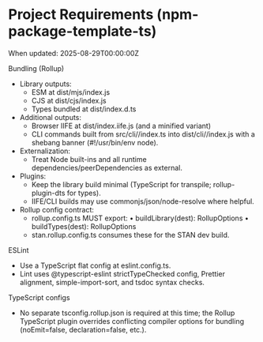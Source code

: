 # Project Requirements (npm-package-template-ts)

When updated: 2025-08-29T00:00:00Z

Bundling (Rollup)

- Library outputs:
  - ESM at dist/mjs/index.js
  - CJS at dist/cjs/index.js
  - Types bundled at dist/index.d.ts
- Additional outputs:
  - Browser IIFE at dist/index.iife.js (and a minified variant)
  - CLI commands built from src/cli/<command>/index.ts into dist/cli/<command>/index.js
    with a shebang banner (#!/usr/bin/env node).
- Externalization:
  - Treat Node built-ins and all runtime dependencies/peerDependencies as external.
- Plugins:
  - Keep the library build minimal (TypeScript for transpile; rollup-plugin-dts for types).
  - IIFE/CLI builds may use commonjs/json/node-resolve where helpful.
- Rollup config contract:
  - rollup.config.ts MUST export:
    • buildLibrary(dest): RollupOptions
    • buildTypes(dest): RollupOptions
  - stan.rollup.config.ts consumes these for the STAN dev build.

ESLint

- Use a TypeScript flat config at eslint.config.ts.
- Lint uses @typescript-eslint strictTypeChecked config, Prettier alignment,
  simple-import-sort, and tsdoc syntax checks.

TypeScript configs

- No separate tsconfig.rollup.json is required at this time; the Rollup TypeScript plugin overrides conflicting compiler options for bundling (noEmit=false, declaration=false, etc.).
